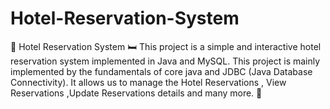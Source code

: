 # Hotel-Reservation-System
🏨 Hotel Reservation System 🛏️ This project is a simple and interactive hotel reservation system implemented in Java and MySQL. This project is mainly implemented by the fundamentals of core java and JDBC (Java Database Connectivity).  It allows us to manage the Hotel Reservations , View Reservations ,Update Reservations details and many more. 🌟
